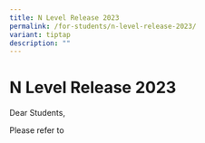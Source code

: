 ```yaml
---
title: N Level Release 2023
permalink: /for-students/n-level-release-2023/
variant: tiptap
description: ""
---
```

<h1>N Level Release 2023</h1><p></p><p>Dear Students,</p><p>Please refer to</p>